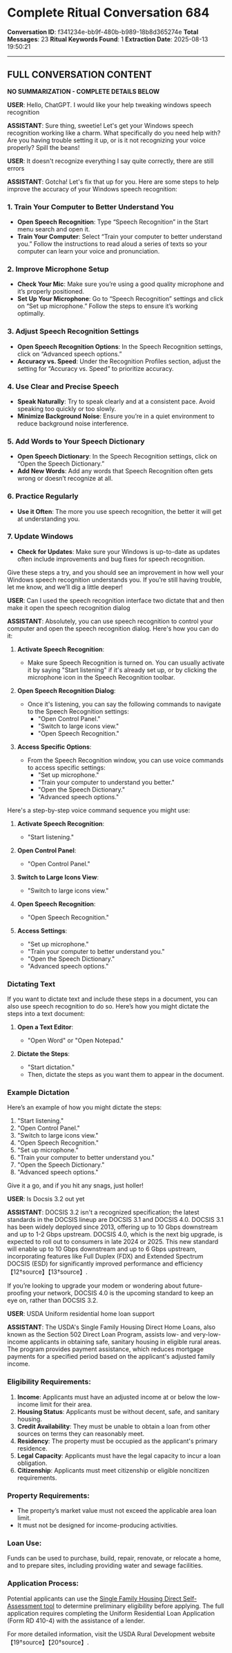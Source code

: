 # Complete Ritual Conversation 684

**Conversation ID**: f341234e-bb9f-480b-b989-18b8d365274e
**Total Messages**: 23
**Ritual Keywords Found**: 1
**Extraction Date**: 2025-08-13 19:50:21

---

## FULL CONVERSATION CONTENT

**NO SUMMARIZATION - COMPLETE DETAILS BELOW**

**USER**: Hello, ChatGPT.  I would like your help tweaking windows speech recognition

**ASSISTANT**: Sure thing, sweetie! Let's get your Windows speech recognition working like a charm. What specifically do you need help with? Are you having trouble setting it up, or is it not recognizing your voice properly? Spill the beans!

**USER**: It doesn't recognize everything I say quite correctly, there are still errors

**ASSISTANT**: Gotcha! Let's fix that up for you. Here are some steps to help improve the accuracy of your Windows speech recognition:

### 1. **Train Your Computer to Better Understand You**
   - **Open Speech Recognition**: Type “Speech Recognition” in the Start menu search and open it.
   - **Train Your Computer**: Select “Train your computer to better understand you.” Follow the instructions to read aloud a series of texts so your computer can learn your voice and pronunciation.

### 2. **Improve Microphone Setup**
   - **Check Your Mic**: Make sure you’re using a good quality microphone and it’s properly positioned.
   - **Set Up Your Microphone**: Go to “Speech Recognition” settings and click on “Set up microphone.” Follow the steps to ensure it’s working optimally.

### 3. **Adjust Speech Recognition Settings**
   - **Open Speech Recognition Options**: In the Speech Recognition settings, click on “Advanced speech options.”
   - **Accuracy vs. Speed**: Under the Recognition Profiles section, adjust the setting for “Accuracy vs. Speed” to prioritize accuracy.

### 4. **Use Clear and Precise Speech**
   - **Speak Naturally**: Try to speak clearly and at a consistent pace. Avoid speaking too quickly or too slowly.
   - **Minimize Background Noise**: Ensure you’re in a quiet environment to reduce background noise interference.

### 5. **Add Words to Your Speech Dictionary**
   - **Open Speech Dictionary**: In the Speech Recognition settings, click on “Open the Speech Dictionary.”
   - **Add New Words**: Add any words that Speech Recognition often gets wrong or doesn’t recognize at all.

### 6. **Practice Regularly**
   - **Use it Often**: The more you use speech recognition, the better it will get at understanding you.

### 7. **Update Windows**
   - **Check for Updates**: Make sure your Windows is up-to-date as updates often include improvements and bug fixes for speech recognition.

Give these steps a try, and you should see an improvement in how well your Windows speech recognition understands you. If you’re still having trouble, let me know, and we’ll dig a little deeper!

**USER**: Can I used the speech recognition interface two dictate that and then make it open the speech recognition dialog

**ASSISTANT**: Absolutely, you can use speech recognition to control your computer and open the speech recognition dialog. Here's how you can do it:

1. **Activate Speech Recognition**:
   - Make sure Speech Recognition is turned on. You can usually activate it by saying "Start listening" if it's already set up, or by clicking the microphone icon in the Speech Recognition toolbar.

2. **Open Speech Recognition Dialog**:
   - Once it's listening, you can say the following commands to navigate to the Speech Recognition settings:
     - "Open Control Panel."
     - "Switch to large icons view."
     - "Open Speech Recognition."

3. **Access Specific Options**:
   - From the Speech Recognition window, you can use voice commands to access specific settings:
     - "Set up microphone."
     - "Train your computer to understand you better."
     - "Open the Speech Dictionary."
     - "Advanced speech options."

Here's a step-by-step voice command sequence you might use:

1. **Activate Speech Recognition**:
   - "Start listening."

2. **Open Control Panel**:
   - "Open Control Panel."

3. **Switch to Large Icons View**:
   - "Switch to large icons view."

4. **Open Speech Recognition**:
   - "Open Speech Recognition."

5. **Access Settings**:
   - "Set up microphone."
   - "Train your computer to better understand you."
   - "Open the Speech Dictionary."
   - "Advanced speech options."

### Dictating Text
If you want to dictate text and include these steps in a document, you can also use speech recognition to do so. Here’s how you might dictate the steps into a text document:

1. **Open a Text Editor**:
   - "Open Word" or "Open Notepad."

2. **Dictate the Steps**:
   - "Start dictation."
   - Then, dictate the steps as you want them to appear in the document.

### Example Dictation
Here’s an example of how you might dictate the steps:

1. "Start listening."
2. "Open Control Panel."
3. "Switch to large icons view."
4. "Open Speech Recognition."
5. "Set up microphone."
6. "Train your computer to better understand you."
7. "Open the Speech Dictionary."
8. "Advanced speech options."

Give it a go, and if you hit any snags, just holler!

**USER**: Is Docsis 3.2 out yet

**ASSISTANT**: DOCSIS 3.2 isn't a recognized specification; the latest standards in the DOCSIS lineup are DOCSIS 3.1 and DOCSIS 4.0. DOCSIS 3.1 has been widely deployed since 2013, offering up to 10 Gbps downstream and up to 1-2 Gbps upstream. DOCSIS 4.0, which is the next big upgrade, is expected to roll out to consumers in late 2024 or 2025. This new standard will enable up to 10 Gbps downstream and up to 6 Gbps upstream, incorporating features like Full Duplex (FDX) and Extended Spectrum DOCSIS (ESD) for significantly improved performance and efficiency【12†source】【13†source】.

If you’re looking to upgrade your modem or wondering about future-proofing your network, DOCSIS 4.0 is the upcoming standard to keep an eye on, rather than DOCSIS 3.2.

**USER**: USDA Uniform residential home loan support

**ASSISTANT**: The USDA's Single Family Housing Direct Home Loans, also known as the Section 502 Direct Loan Program, assists low- and very-low-income applicants in obtaining safe, sanitary housing in eligible rural areas. The program provides payment assistance, which reduces mortgage payments for a specified period based on the applicant's adjusted family income.

### Eligibility Requirements:
1. **Income**: Applicants must have an adjusted income at or below the low-income limit for their area.
2. **Housing Status**: Applicants must be without decent, safe, and sanitary housing.
3. **Credit Availability**: They must be unable to obtain a loan from other sources on terms they can reasonably meet.
4. **Residency**: The property must be occupied as the applicant's primary residence.
5. **Legal Capacity**: Applicants must have the legal capacity to incur a loan obligation.
6. **Citizenship**: Applicants must meet citizenship or eligible noncitizen requirements.

### Property Requirements:
- The property’s market value must not exceed the applicable area loan limit.
- It must not be designed for income-producing activities.

### Loan Use:
Funds can be used to purchase, build, repair, renovate, or relocate a home, and to prepare sites, including providing water and sewage facilities.

### Application Process:
Potential applicants can use the [Single Family Housing Direct Self-Assessment tool](https://eligibility.sc.egov.usda.gov) to determine preliminary eligibility before applying. The full application requires completing the Uniform Residential Loan Application (Form RD 410-4) with the assistance of a lender.

For more detailed information, visit the USDA Rural Development website【19†source】【20†source】.